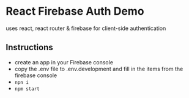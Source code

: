 # React Firebase Auth Demo

uses react, react router & firebase for client-side authentication

## Instructions

- create an app in your Firebase console
- copy the .env file to .env.development and fill in the items from the firebase console
- `npn i`
- `npm start`


